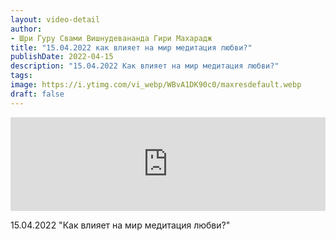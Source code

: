 ```yaml
---
layout: video-detail
author:
- Шри Гуру Свами Вишнудевананда Гири Махарадж
title: "15.04.2022 как влияет на мир медитация любви?"
publishDate: 2022-04-15
description: "15.04.2022 Как влияет на мир медитация любви?"
tags: 
image: https://i.ytimg.com/vi_webp/WBvA1DK90c0/maxresdefault.webp
draft: false
---
```


<iframe width="100%" src="https://www.youtube.com/embed/WBvA1DK90c0" frameborder="0" allowfullscreen=""></iframe> 

 15.04.2022 "Как влияет на мир медитация любви?"

  

 